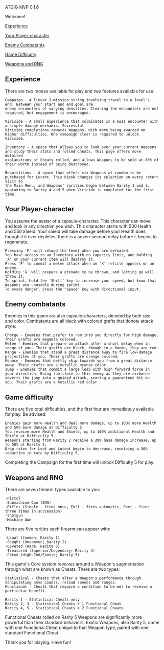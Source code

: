 ATGIG MVP 0.1.6

Welcome!

[Experience](#experience)

[Your Player-character](#your-player-character)

[Enemy Combatants](#enemy-combatants)

[Game Difficulty](#game-difficulty)

[Weapons and RNG](#weapons-and-rng)


## Experience 

There are two modes available for play and two features available for use: 

	Campaign - A linear 2-mission string involving travel to a level's end. Between your start and end goal are 
	enemy encounters of varying densities. Clearing the encounters are not required, but engagement is encouraged. 

	Viricide - A small experience that culminates in a boss encounter with a simple damage mechanic. Successful 
	Viricide completions rewards Weapons, with more being awarded on higher difficulties. One campaign clear is required to unlock Viricide.

	Inventory - A space that allows you to look over your current Weapons and study their stats and rolled Cheats. This page offers more detailed 
	explanations of Cheats rolled, and allows Weapons to be sold at 80% of their worth instead of being destroyed.

	Requisitions - A space that offers six Weapons at random to be purchased for Lucent. This Kiosk changes its selection on every return visit to
	the Main Menu, and Weapons' rarities begin between Rarity 1 and 3, upgrading to Rarity 4 and 5 when Viricide is completed for the first time.  

## Your Player-character

You assume the avatar of a capsule-character. This character can move and look in any direction you wish. 
This character starts with 500 Health and 550 Shield. Your shield will take damage before your Health does, though if it ever depletes, there is 
a seven-second delay before it begins to regenerate. 

	Pressing 'F' will reload the level when you are defeated. 
 	You have access to an Inventory with no capacity limit, and holding 'X' on your current item will destroy it. 
  	Press 'F' to commit a melee attack when an 'X' reticle appears on an enemy. 
   	Holding 'G' will prepare a grenade to be thrown, and letting go will throw it. 
	To sprint, hold the 'Shift' key to increase your speed, but know that Weapons are unusable during sprint. 
 	To evade danger, press the 'Space' key with directional input. 

## Enemy combatants

Enemies in this game are also capsule-characters, denoted by both size and color. Combatants are all black with colored grafts that denote 
attack style: 

	Charge - Enemies that prefer to ram into you directly for high damage. Their grafts are magenta colored.  
	Melee - Enemies that prepare an attack after a short delay when in range of you. Their grafts are black, though in a Horde, they are red.
	Range - Enemies that stand a great distance away to fire low-damage projectiles at you. Their grafts are orange colored.
	Pounce - Enemies that deftly skip towards you from a great distance away. Their grafts are a metallic orange color.
	Jump - Enemies that commit a large leap with high forward force in your direction. Being too close to this enemy as they are airborne
	coverts the jump into a guided attack, scoring a guaranteed hit on you. Their grafts are a metallic red color.

## Game difficulty

There are five total difficulties, and the first four are immediately available for play. Be advised: 

	Enemies gain more Health and deal more damage, up to 100% more Health and 50% more damage at Difficulty 5. 
	You receive more Health and Shield, up to 100% additional Health and Shield at Difficulty 5. 
	Weapons starting from Rarity 2 receive a 20% base damage increase, up to 50% at Rarity 5. 
	Drop rates for Loot and Lucent begin to decrease, receiving a 50% reduction in rate by Difficulty 5.
 
Completing the Campaign for the first time will unlock Difficulty 5 for play. 

## Weapons and RNG

There are seven firearm types available to you:

	-Pistol 
	-Submachine Gun (SMG)
	-Rifles (Single - fires once, Full - fires automatic, Semi - fires three times in succession)
	-Shotgun 
	-Machine Gun 

There are five rarities each firearm can appear with:

	-Usual (Common; Rarity 1)
	-Sought (Uncommon; Rarity 2)
	-Coveted (Rare; Rarity 3)
	-Treasured (Superior/Legendary; Rarity 4)
	-Fated (High-End/Exotic; Rarity 5)

This game's Core system revolves around a Weapon's augmentation through what are known as Cheats. There are two
types:

	Statistical - Cheats that alter a Weapon's performance through manipulating ammo counts, reload speeds and ranges.
	Functional - Cheats that require a condition to be met to receive a particular benefit.
 
	Rarity 1 - Statistical Cheats only
	Rarity 2, 3 - Statistical Cheats + 1 Functional Cheat
	Rarity 4, 5 - Statistical Cheats + 2 Functional Cheats
 
Functional Cheats rolled on Rarity 5 Weapons are significantly more powerful than their standard behaviors. Exotic Weapons, also Rarity 5, 
come with one Functional Cheat unique to that Weapon type, paired with one standard Functional Cheat. 

Thank you for playing. Have fun!
